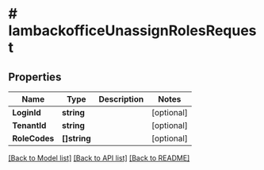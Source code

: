 # # IambackofficeUnassignRolesRequest


## Properties 


Name | Type | Description | Notes
------------ | ------------- | ------------- | -------------
**LoginId**| **string** |   | [optional]
**TenantId**| **string** |   | [optional]
**RoleCodes**| **[]string** |   | [optional]


[[Back to Model list]](../../README.md#models) [[Back to API list]](../../README.md#endpoints) [[Back to README]](../../README.md)

